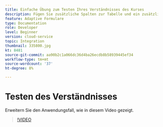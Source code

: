 ```yaml
---
title: Einfache Übung zum Testen Ihres Verständnisses des Kurses
description: Fügen Sie zusätzliche Spalten zur Tabelle und ein zusätzliches Attribut zu den Suchkriterien hinzu
feature: Adaptive Formulare
type: Documentation
role: Developer
level: Beginner
version: cloud-service
topic: Integration
thumbnail: 335800.jpg
kt: 8481
source-git-commit: aa90b2c1a066dc36d4ba26ecdb8b58939445ef34
workflow-type: tm+mt
source-wordcount: '37'
ht-degree: 8%

---
```


# Testen des Verständnisses

Erweitern Sie den Anwendungsfall, wie in diesem Video gezeigt.

>[!VIDEO](https://video.tv.adobe.com/v/335800/?quality=12&learn=on)


